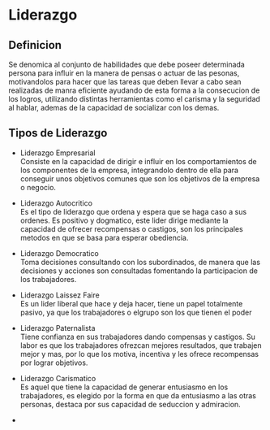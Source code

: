 # Liderazgo

## Definicion
Se denomica al conjunto de habilidades que debe poseer determinada persona para influir en la manera de pensas o actuar de las pesonas, motivandolos para hacer que las tareas que deben llevar a cabo sean realizadas de manra eficiente ayudando de esta forma a la consecucion de los logros, utilizando distintas herramientas como el carisma y la seguridad al hablar, ademas de la capacidad de socializar con los demas.

## Tipos de Liderazgo

* Liderazgo Empresarial \
Consiste en la capacidad de dirigir e influir en los comportamientos de los componentes de la empresa, integrandolo dentro de ella para conseguir unos objetivos comunes que son los objetivos de la empresa o negocio.

* Liderazgo Autocritico \
Es el tipo de liderazgo que ordena y espera que se haga caso a sus ordenes. Es positivo y dogmatico, este lider dirige mediante la capacidad de ofrecer recompensas o castigos, son los principales metodos en que se basa para esperar obediencia.

* Liderazgo Democratico \
Toma decisiones consultando con los subordinados, de manera que las decisiones y acciones son consultadas fomentando la participacion de los trabajadores.

* Liderazgo Laissez Faire \
Es un lider liberal que hace y deja hacer, tiene un papel totalmente pasivo, ya que los trabajadores o elgrupo son los que tienen el poder

* Liderazgo Paternalista \
Tiene confianza en sus trabajadores dando compensas y castigos. Su labor es que los trabajadores ofrezcan mejores resultados, que trabajen mejor y mas, por lo que los motiva, incentiva y les ofrece recompensas por lograr objetivos.

* Liderazgo Carismatico \
Es aquel que tiene la capacidad de generar entusiasmo en los trabajadores, es elegido por la forma en que da entusiasmo a las otras personas, destaca por sus capacidad de seduccion y admiracion.

*